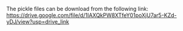 The pickle files can be download from the following link: https://drive.google.com/file/d/1IAXQkPW8XTfeY01poXjU7ar5-KZd-yDJ/view?usp=drive_link 
